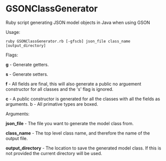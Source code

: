 GSONClassGenerator
==================

Ruby script generating JSON model objects in Java when using GSON

Usage:

    ruby GSONClassGenerator.rb [-gfscb] json_file class_name [output_directory]

Flags:

**g** - Generate getters.

**s** - Generate setters.

**f** - All fields are final, this will also generate a public no arguement
constructor for all classes and the 's' flag is ignored.

**c** - A public constructor is generated for all the classes with all the
fields as arguments. 	b - All primative types are boxed.

Arguments:

**json_file** - The file you want to generate the model class from.

**class_name** - The top level class name, and therefore the name of the output
file.

**output_directory** - The location to save the generated model class. If this
is not provided the current directory will be used.
